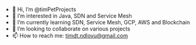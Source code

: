 - 👋 Hi, I’m @timPetProjects
- 👀 I’m interested in Java, SDN and Service Mesh 
- 🌱 I’m currently learning SDN, Service Mesh, GCP, AWS and Blockchain
- 💞️ I’m looking to collaborate on various projects 
- 📫 How to reach me: timdt.ndlovu@gmail.com

<!---
timPetProjects/timPetProjects is a ✨ special ✨ repository because its `README.md` (this file) appears on your GitHub profile.
You can click the Preview link to take a look at your changes.
--->
